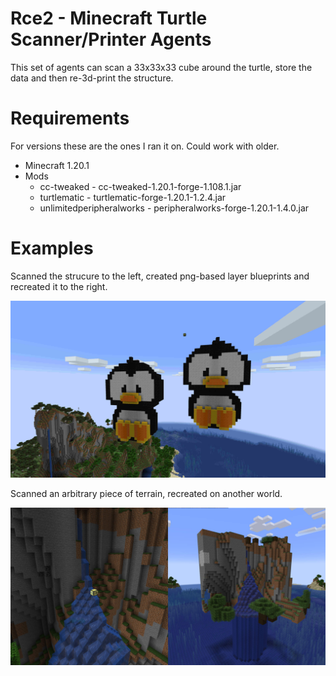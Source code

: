 # Rce2 - Minecraft Turtle Scanner/Printer Agents
This set of agents can scan a 33x33x33 cube around the turtle, store the data and then re-3d-print the structure.

# Requirements
For versions these are the ones I ran it on. Could work with older.
- Minecraft 1.20.1
- Mods
	- cc-tweaked - cc-tweaked-1.20.1-forge-1.108.1.jar
	- turtlematic - turtlematic-forge-1.20.1-1.2.4.jar
	- unlimitedperipheralworks - peripheralworks-forge-1.20.1-1.4.0.jar

# Examples
Scanned the strucure to the left, created png-based layer blueprints and recreated it to the right.
<p align="center"><img src="/docs/minecraft_scanner.jpg" width="600"/></p>

Scanned an arbitrary piece of terrain, recreated on another world.
<p align="center"><img src="/docs/minecraft_scanner2.jpg" width="600"/></p>
